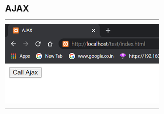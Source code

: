 # AJAX

<hr>

![](https://github.com/Webster-Nooglers/Edit-Trio/blob/master/Kush_Shah_RA1711003010793/Week%207/ajax.png)

<hr>

